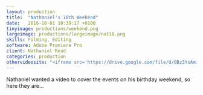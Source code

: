 ```yaml
---
layout: production
title:  "Nathaniel's 18th Weekend"
date:   2016-10-01 10:39:17 +0100
tinyimage: productions/weekend.png
largeimage: productions/largeimage/nat18.png
skills: Filming, Editing
software: Adobe Premiere Pro
client: Nathaniel Read
categories: production
othervideosite: "<iframe src='https://drive.google.com/file/d/0Bz3YsAm1E_TtX0ZsQkRpOE9aYXM/preview' width='640' height='480' allowfullscreen='allowfullscreen'></iframe>"
---
```

<!--The date is in american format, sorry!-->
<!--For the youtube link, copy from the videos page, an example would be 'https://www.youtube.com/embed/rT26VIe_VBQ'-->
<!-- Tinyimage must be 500 x 500 pixels, make background transparent (looks better but optional), url is from the /images directory -->
<!-- Write the description below, no character limit -->

Nathaniel wanted a video to cover the events on his birthday weekend, so here they are...

